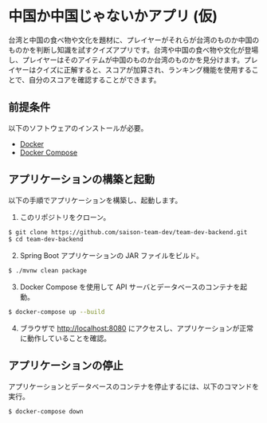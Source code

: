 # 中国か中国じゃないかアプリ (仮)

台湾と中国の食べ物や文化を題材に、プレイヤーがそれらが台湾のものか中国のものかを判断し知識を試すクイズアプリです。台湾や中国の食べ物や文化が登場し、プレイヤーはそのアイテムが中国のものか台湾のものかを見分けます。プレイヤーはクイズに正解すると、スコアが加算され、ランキング機能を使用することで、自分のスコアを確認することができます。

## 前提条件

以下のソフトウェアのインストールが必要。

- [Docker](https://www.docker.com/)
- [Docker Compose](https://docs.docker.com/compose/)

## アプリケーションの構築と起動

以下の手順でアプリケーションを構築し、起動します。

1. このリポジトリをクローン。

```bash
$ git clone https://github.com/saison-team-dev/team-dev-backend.git
$ cd team-dev-backend
```

2. Spring Boot アプリケーションの JAR ファイルをビルド。

```bash
$ ./mvnw clean package
```

3. Docker Compose を使用して API サーバとデータベースのコンテナを起動。

```bash
$ docker-compose up --build
```

4. ブラウザで [http://localhost:8080](http://localhost:8080/) にアクセスし、アプリケーションが正常に動作していることを確認。

## アプリケーションの停止

アプリケーションとデータベースのコンテナを停止するには、以下のコマンドを実行。

```bash
$ docker-compose down
```
